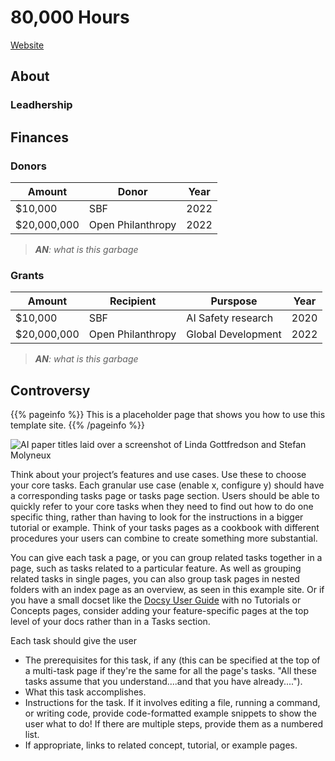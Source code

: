  # 80,000 Hours

[Website]()

## About


 
### Leadhership


## Finances

### Donors

| Amount        | Donor               | Year |
| ------------- | ------------------- | ---- |
| $10,000       | SBF                 | 2022 |
| $20,000,000   | Open Philanthropy   | 2022 |

> _**AN**: what is this garbage_


### Grants

| Amount        | Recipient           | Purspose           | Year |
| ------------- | ------------------- | ------------------ | ---- |
| $10,000       | SBF                 | AI Safety research | 2020 |
| $20,000,000   | Open Philanthropy   | Global Development | 2022 |

> _**AN**: what is this garbage_



## Controversy





{{% pageinfo %}}
This is a placeholder page that shows you how to use this template site.
{{% /pageinfo %}}

![AI paper titles laid over a screenshot of Linda Gottfredson and Stefan Molyneux](/wiki/Cartography/map_full.jpg)

Think about your project’s features and use cases. Use these to choose your core tasks. Each granular use case (enable x, configure y) should have a corresponding tasks page or tasks page section. Users should be able to quickly refer to your core tasks when they need to find out how to do one specific thing, rather than having to look for the instructions in a bigger tutorial or example. Think of your tasks pages as a cookbook with different procedures your users can combine to create something more substantial.

You can give each task a page, or you can group related tasks together in a page, such as tasks related to a particular feature. As well as grouping related tasks in single pages, you can also group task pages in nested folders with an index page as an overview, as seen in this example site. Or if you have a small docset like the [Docsy User Guide](https://docsy.dev/docs/) with no Tutorials or Concepts pages, consider adding your feature-specific pages at the top level of your docs rather than in a Tasks section.

Each task should give the user

* The prerequisites for this task, if any (this can be specified at the top of a multi-task page if they're the same for all the page's tasks. "All these tasks assume that you understand....and that you have already....").
* What this task accomplishes.
* Instructions for the task. If it involves editing a file, running a command, or writing code, provide code-formatted example snippets to show the user what to do! If there are multiple steps, provide them as a numbered list.
* If appropriate, links to related concept, tutorial, or example pages.
